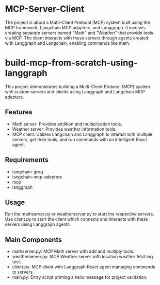 # MCP-Server-Client
The project is about a Multi-Client Protocol (MCP) system built using the MCP framework, Langchain MCP adapters, and Langgraph. It involves creating separate servers named "Math" and "Weather" that provide tools via MCP. The client interacts with these servers through agents created with Langgraph and Langchain, enabling commands like math.


# build-mcp-from-scratch-using-langgraph

This project demonstrates building a Multi-Client Protocol (MCP) system with custom servers and clients using Langgraph and Langchain MCP adapters.

## Features

- Math server: Provides addition and multiplication tools.
- Weather server: Provides weather information tools.
- MCP client: Utilizes Langchain and Langgraph to interact with multiple servers, get their tools, and run commands with an intelligent React agent.

## Requirements

- langchain-groq
- langchain-mcp-adapters
- mcp
- langgraph

## Usage

Run the mathserver.py or weatherserver.py to start the respective servers. Use client.py to start the client which connects and interacts with these servers using Langgraph agents.

## Main Components

- mathserver.py: MCP Math server with add and multiply tools.
- weatherserver.py: MCP Weather server with location weather fetching tool.
- client.py: MCP client with Langgraph React agent managing commands to servers.
- main.py: Entry script printing a hello message for project validation.


